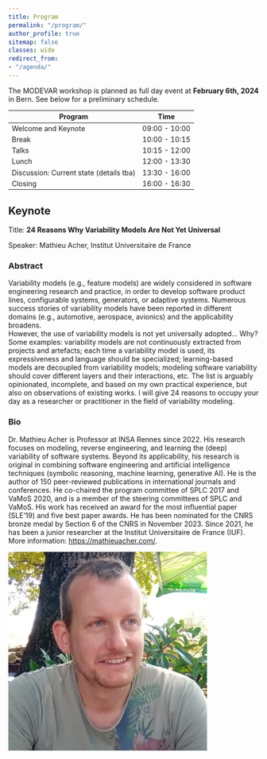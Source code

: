 ```yaml
---
title: Program
permalink: "/program/"
author_profile: true
sitemap: false
classes: wide
redirect_from:
- "/agenda/"
---
```


The MODEVAR workshop is planned as full day event at **February 6th, 2024** in Bern. See below for a preliminary schedule. 


| Program                                 | Time          |
| --------------------------------------- | ------------- |
| Welcome and Keynote                     | 09:00 - 10:00 |
| Break                                   | 10:00 - 10:15 |
| Talks                                   | 10:15 - 12:00 |
| Lunch                                   | 12:00 - 13:30 |
| Discussion: Current state (details tba) | 13:30 - 16:00 |
| Closing                                 | 16:00 - 16:30 |


## Keynote
Title: **24 Reasons Why Variability Models Are Not Yet Universal**

Speaker: Mathieu Acher, Institut Universitaire de France

### Abstract 
Variability models (e.g., feature models) are widely considered in software engineering research and practice, in order to develop software product lines, configurable systems, generators, or adaptive systems.
Numerous success stories of variability models have been reported in different domains (e.g., automotive, aerospace, avionics) and the applicability broadens.  
However, the use of variability models is not yet universally adopted... Why? 
Some examples: variability models are not continuously extracted from projects and artefacts; each time a variability model is used, its expressiveness and language should be specialized; learning-based models are decoupled from variability models; modeling software variability should cover different layers and their interactions, etc.
The list is arguably opinionated, incomplete, and based on my own practical experience, but also on observations of existing works. 
I will give 24 reasons to occupy your day as a researcher or practitioner in the field of variability modeling.

### Bio
Dr. Mathieu Acher is Professor at INSA Rennes since 2022. His research focuses on modeling, reverse engineering, and learning the (deep) variability of software systems.
Beyond its applicability, his research is original in combining software engineering and artificial intelligence techniques (symbolic reasoning, machine learning, generative AI).
He is the author of 150 peer-reviewed publications in international journals and conferences.
He co-chaired the program committee of SPLC 2017 and VaMoS 2020, and is a member of the steering committees of SPLC and VaMoS.
His work has received an award for the most influential paper (SLE’19) and five best paper awards.
He has been nominated for the CNRS bronze medal by Section 6 of the CNRS in November 2023.
Since 2021, he has been a junior researcher at the Institut Universitaire de France (IUF). More information: https://mathieuacher.com/.

![Mathieu Acher](/assets/images/bio-photo-2024-keynote.jpg "Mathieu will give the keynote at MODEVAR!")